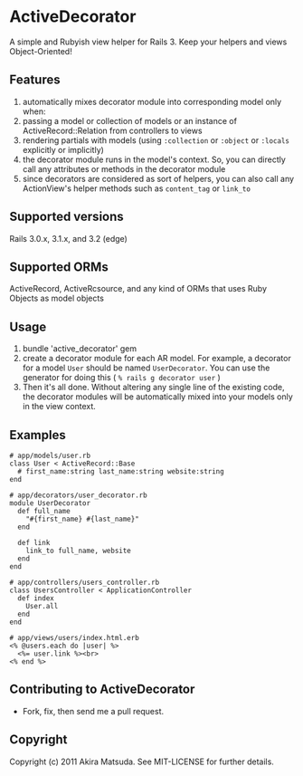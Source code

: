 # ActiveDecorator

A simple and Rubyish view helper for Rails 3. Keep your helpers and views Object-Oriented!


## Features ##

1. automatically mixes decorator module into corresponding model only when:
  1. passing a model or collection of models or an instance of ActiveRecord::Relation from controllers to views
  2. rendering partials with models (using `:collection` or `:object` or `:locals` explicitly or implicitly)
2. the decorator module runs in the model's context. So, you can directly call any attributes or methods in the decorator module
3. since decorators are considered as sort of helpers, you can also call any ActionView's helper methods such as `content_tag` or `link_to`


## Supported versions ##

Rails 3.0.x, 3.1.x, and 3.2 (edge)


## Supported ORMs ##

ActiveRecord, ActiveRcsource, and any kind of ORMs that uses Ruby Objects as model objects


## Usage ##

1. bundle 'active_decorator' gem
2. create a decorator module for each AR model. For example, a decorator for a model `User` should be named `UserDecorator`.
You can use the generator for doing this ( `% rails g decorator user` )
3. Then it's all done. Without altering any single line of the existing code, the decorator modules will be automatically mixed into your models only in the view context.


## Examples ##

    # app/models/user.rb
    class User < ActiveRecord::Base
      # first_name:string last_name:string website:string
    end
    
    # app/decorators/user_decorator.rb
    module UserDecorator
      def full_name
        "#{first_name} #{last_name}"
      end
    
      def link
        link_to full_name, website
      end
    end
    
    # app/controllers/users_controller.rb
    class UsersController < ApplicationController
      def index
        User.all
      end
    end
    
    # app/views/users/index.html.erb
    <% @users.each do |user| %>
      <%= user.link %><br>
    <% end %>


## Contributing to ActiveDecorator ##

* Fork, fix, then send me a pull request.


## Copyright ##

Copyright (c) 2011 Akira Matsuda. See MIT-LICENSE for further details.
